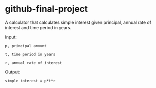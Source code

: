 # github-final-project 

A calculator that calculates simple interest given principal, annual rate of interest and time period in years.

Input: 

    p, principal amount 
   
    t, time period in years 
   
    r, annual rate of interest

Output: 

    simple interest = p*t*r
